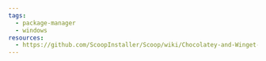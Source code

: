 ```yaml
---
tags:
  - package-manager
  - windows
resources:
  - https://github.com/ScoopInstaller/Scoop/wiki/Chocolatey-and-Winget-Comparison
---
```

